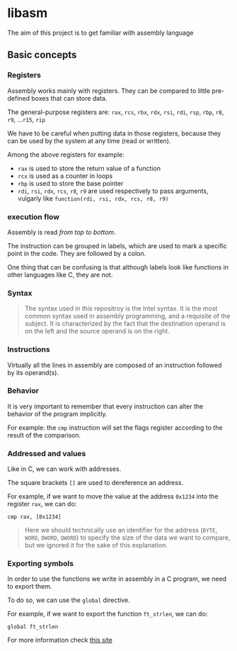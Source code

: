 # libasm
The aim of this project is to get familiar with assembly language

## Basic concepts
### Registers
Assembly works mainly with registers. They can be compared to little pre-defined boxes that can store data.

The general-purpose registers are: `rax`, `rcs`, `rbx`, `rdx`, `rsi`, `rdi`, `rsp`, `rbp`, `r8`, `r9`, ...`r15`, `rip`

We have to be careful when putting data in those registers, because they can be used by the system at any time (read or written).

Among the above registers for example:
- `rax` is used to store the return value of a function
- `rcx` is used as a counter in loops
- `rbp` is used to store the base pointer
- `rdi`, `rsi`, `rdx`, `rcs`, `r8`, `r9` are used respectively to pass arguments, vulgarly like `function(rdi, rsi, rdx, rcs, r8, r9)`

### execution flow
Assembly is read *from top to bottom*.

The instruction can be grouped in labels, which are used to mark a specific point in the code. They are followed by a colon.

One thing that can be confusing is that although labels look like functions in other languages like C, they are not.

### Syntax
> The syntax used in this repositroy is the Intel syntax. It is the most common syntax used in assembly programming, and a requisite of the subject. It is characterized by the fact that the destination operand is on the left and the source operand is on the right.

### Instructions
Virtually all the lines in assembly are composed of an instruction followed by its operand(s).

### Behavior
It is very important to remember that every instruction can alter the behavior of the program implicitly.

For example: the `cmp` instruction will set the flags register according to the result of the comparison.

### Addressed and values
Like in C, we can work with addresses.

The square brackets `[]` are used to dereference an address.

For example, if we want to move the value at the address `0x1234` into the register `rax`, we can do:
```
cmp rax, [0x1234]
```

> Here we should technically use an identifier for the address (`BYTE`, `WORD`, `DWORD`, `QWORD`) to specify the size of the data we want to compare, but we ignored it for the sake of this explanation.

### Exporting symbols
In order to use the functions we write in assembly in a C program, we need to export them.

To do so, we can use the `global` directive.

For example, if we want to export the function `ft_strlen`, we can do:
```
global ft_strlen
```

For more information check [this site](!https://medium.com/@leogaudin/libasm-a-guide-to-get-familiar-with-assembly-in-42-830f619f4c5e)
